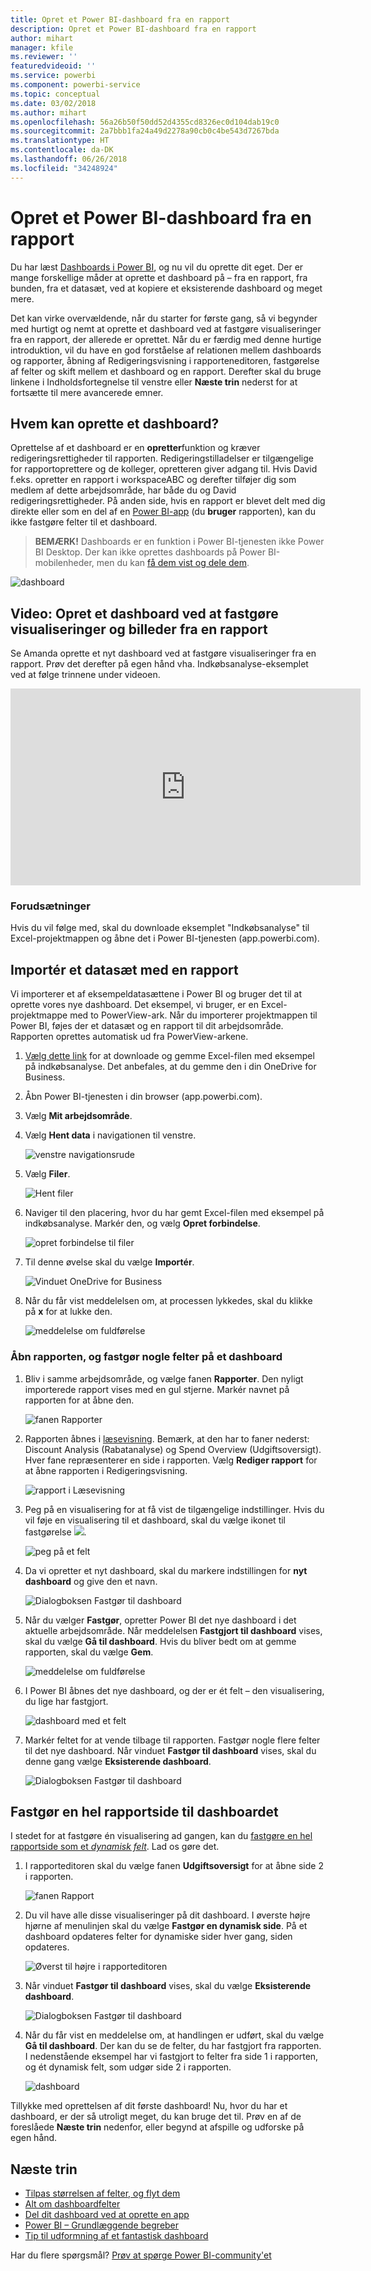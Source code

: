 ```yaml
---
title: Opret et Power BI-dashboard fra en rapport
description: Opret et Power BI-dashboard fra en rapport
author: mihart
manager: kfile
ms.reviewer: ''
featuredvideoid: ''
ms.service: powerbi
ms.component: powerbi-service
ms.topic: conceptual
ms.date: 03/02/2018
ms.author: mihart
ms.openlocfilehash: 56a26b50f50dd52d4355cd8326ec0d104dab19c0
ms.sourcegitcommit: 2a7bbb1fa24a49d2278a90cb0c4be543d7267bda
ms.translationtype: HT
ms.contentlocale: da-DK
ms.lasthandoff: 06/26/2018
ms.locfileid: "34248924"
---
```

# <a name="create-a-power-bi-dashboard-from-a-report"></a>Opret et Power BI-dashboard fra en rapport
Du har læst [Dashboards i Power BI](service-dashboards.md), og nu vil du oprette dit eget. Der er mange forskellige måder at oprette et dashboard på – fra en rapport, fra bunden, fra et datasæt, ved at kopiere et eksisterende dashboard og meget mere.  

Det kan virke overvældende, når du starter for første gang, så vi begynder med hurtigt og nemt at oprette et dashboard ved at fastgøre visualiseringer fra en rapport, der allerede er oprettet. Når du er færdig med denne hurtige introduktion, vil du have en god forståelse af relationen mellem dashboards og rapporter, åbning af Redigeringsvisning i rapporteneditoren, fastgørelse af felter og skift mellem et dashboard og en rapport. Derefter skal du bruge linkene i Indholdsfortegnelse til venstre eller **Næste trin** nederst for at fortsætte til mere avancerede emner.

## <a name="who-can-create-a-dashboard"></a>Hvem kan oprette et dashboard?
Oprettelse af et dashboard er en **opretter**funktion og kræver redigeringsrettigheder til rapporten. Redigeringstilladelser er tilgængelige for rapportoprettere og de kolleger, opretteren giver adgang til. Hvis David f.eks. opretter en rapport i workspaceABC og derefter tilføjer dig som medlem af dette arbejdsområde, har både du og David redigeringsrettigheder. På anden side, hvis en rapport er blevet delt med dig direkte eller som en del af en [Power BI-app](service-install-use-apps.md) (du **bruger** rapporten), kan du ikke fastgøre felter til et dashboard.

> **BEMÆRK!** Dashboards er en funktion i Power BI-tjenesten ikke Power BI Desktop. Der kan ikke oprettes dashboards på Power BI-mobilenheder, men du kan [få dem vist og dele dem](mobile-apps-view-dashboard.md).
>
> 

![dashboard](media/service-dashboard-create/power-bi-completed-dashboard-small.png)

## <a name="video-create-a-dashboard-by-pinning-visuals-and-images-from-a-report"></a>Video: Opret et dashboard ved at fastgøre visualiseringer og billeder fra en rapport
Se Amanda oprette et nyt dashboard ved at fastgøre visualiseringer fra en rapport. Prøv det derefter på egen hånd vha. Indkøbsanalyse-eksemplet ved at følge trinnene under videoen.

<iframe width="560" height="315" src="https://www.youtube.com/embed/lJKgWnvl6bQ" frameborder="0" allowfullscreen></iframe>

### <a name="prerequisites"></a>Forudsætninger
Hvis du vil følge med, skal du downloade eksemplet "Indkøbsanalyse" til Excel-projektmappen og åbne det i Power BI-tjenesten (app.powerbi.com).

## <a name="import-a-dataset-with-a-report"></a>Importér et datasæt med en rapport
Vi importerer et af eksempeldatasættene i Power BI og bruger det til at oprette vores nye dashboard. Det eksempel, vi bruger, er en Excel-projektmappe med to PowerView-ark. Når du importerer projektmappen til Power BI, føjes der et datasæt og en rapport til dit arbejdsområde.  Rapporten oprettes automatisk ud fra PowerView-arkene.

1. [Vælg dette link](http://go.microsoft.com/fwlink/?LinkId=529784) for at downloade og gemme Excel-filen med eksempel på indkøbsanalyse. Det anbefales, at du gemme den i din OneDrive for Business.
2. Åbn Power BI-tjenesten i din browser (app.powerbi.com).
3. Vælg **Mit arbejdsområde**.
4. Vælg **Hent data** i navigationen til venstre.

    ![venstre navigationsrude](media/service-dashboard-create/power-bi-get-data3.png)
5. Vælg **Filer**.

   ![Hent filer](media/service-dashboard-create/power-bi-select-files.png)
6. Naviger til den placering, hvor du har gemt Excel-filen med eksempel på indkøbsanalyse. Markér den, og vælg **Opret forbindelse**.

   ![opret forbindelse til filer](media/service-dashboard-create/power-bi-connectnew.png)
7. Til denne øvelse skal du vælge **Importér**.

    ![Vinduet OneDrive for Business](media/service-dashboard-create/power-bi-import.png)
8. Når du får vist meddelelsen om, at processen lykkedes, skal du klikke på **x** for at lukke den.

   ![meddelelse om fuldførelse](media/service-dashboard-create/power-bi-view-datasetnew.png)

### <a name="open-the-report-and-pin-some-tiles-to-a-dashboard"></a>Åbn rapporten, og fastgør nogle felter på et dashboard
1. Bliv i samme arbejdsområde, og vælge fanen **Rapporter**. Den nyligt importerede rapport vises med en gul stjerne. Markér navnet på rapporten for at åbne den.

    ![fanen Rapporter](media/service-dashboard-create/power-bi-reports.png)
2. Rapporten åbnes i [læsevisning](service-reading-view-and-editing-view.md). Bemærk, at den har to faner nederst: Discount Analysis (Rabatanalyse) og Spend Overview (Udgiftsoversigt). Hver fane repræsenterer en side i rapporten.
    Vælg **Rediger rapport** for at åbne rapporten i Redigeringsvisning.

    ![rapport i Læsevisning](media/service-dashboard-create/power-bi-reading-view.png)
3. Peg på en visualisering for at få vist de tilgængelige indstillinger. Hvis du vil føje en visualisering til et dashboard, skal du vælge ikonet til fastgørelse ![](media/service-dashboard-create/power-bi-pin-icon.png).

    ![peg på et felt](media/service-dashboard-create/power-bi-hover.png)
4. Da vi opretter et nyt dashboard, skal du markere indstillingen for **nyt dashboard** og give den et navn.

   ![Dialogboksen Fastgør til dashboard](media/service-dashboard-create/power-bi-pin-tile.png)
5. Når du vælger **Fastgør**, opretter Power BI det nye dashboard i det aktuelle arbejdsområde. Når meddelelsen **Fastgjort til dashboard** vises, skal du vælge **Gå til dashboard**. Hvis du bliver bedt om at gemme rapporten, skal du vælge **Gem**.

     ![meddelelse om fuldførelse](media/service-dashboard-create/power-bi-pin-success.png)
6. I Power BI åbnes det nye dashboard, og der er ét felt – den visualisering, du lige har fastgjort.

   ![dashboard med et felt](media/service-dashboard-create/power-bi-pinned.png)
7. Markér feltet for at vende tilbage til rapporten. Fastgør nogle flere felter til det nye dashboard. Når vinduet **Fastgør til dashboard** vises, skal du denne gang vælge **Eksisterende dashboard**.  

   ![Dialogboksen Fastgør til dashboard](media/service-dashboard-create/power-bi-existing-dashboard.png)

## <a name="pin-an-entire-report-page-to-the-dashboard"></a>Fastgør en hel rapportside til dashboardet
I stedet for at fastgøre én visualisering ad gangen, kan du [fastgøre en hel rapportside som et *dynamisk felt*](service-dashboard-pin-live-tile-from-report.md). Lad os gøre det.

1. I rapporteditoren skal du vælge fanen **Udgiftsoversigt** for at åbne side 2 i rapporten.

   ![fanen Rapport](media/service-dashboard-create/power-bi-page-tab.png)

2. Du vil have alle disse visualiseringer på dit dashboard.  I øverste højre hjørne af menulinjen skal du vælge **Fastgør en dynamisk side**. På et dashboard opdateres felter for dynamiske sider hver gang, siden opdateres.

   ![Øverst til højre i rapporteditoren](media/service-dashboard-create/power-bi-pin-live.png)

3. Når vinduet **Fastgør til dashboard** vises, skal du vælge **Eksisterende dashboard**.

   ![Dialogboksen Fastgør til dashboard](media/service-dashboard-create/power-bi-pin-live2.png)

4. Når du får vist en meddelelse om, at handlingen er udført, skal du vælge **Gå til dashboard**. Der kan du se de felter, du har fastgjort fra rapporten. I nedenstående eksempel har vi fastgjort to felter fra side 1 i rapporten, og ét dynamisk felt, som udgør side 2 i rapporten.

   ![dashboard](media/service-dashboard-create/power-bi-dashboard.png)

Tillykke med oprettelsen af dit første dashboard! Nu, hvor du har et dashboard, er der så utroligt meget, du kan bruge det til.  Prøv en af de foreslåede **Næste trin** nedenfor, eller begynd at afspille og udforske på egen hånd.   

## <a name="next-steps"></a>Næste trin
* [Tilpas størrelsen af felter, og flyt dem](service-dashboard-edit-tile.md)
* [Alt om dashboardfelter](service-dashboard-tiles.md)
* [Del dit dashboard ved at oprette en app](service-create-distribute-apps.md)
* [Power BI – Grundlæggende begreber](service-basic-concepts.md)
* [Tip til udformning af et fantastisk dashboard](service-dashboards-design-tips.md)

Har du flere spørgsmål? [Prøv at spørge Power BI-community'et](http://community.powerbi.com/)

